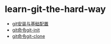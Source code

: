 # learn-git-the-hard-way

* [git安装与基础配置](contents/git-install-and-basic-config.md)
* [git命令git-init](contents/git-init.md)
* [git命令git-clone](contents/git-clone.md)
